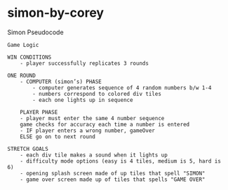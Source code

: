 # simon-by-corey

Simon Pseudocode

    Game Logic

    WIN CONDITIONS
        - player successfully replicates 3 rounds

    ONE ROUND
        - COMPUTER (simon’s) PHASE
            - computer generates sequence of 4 random numbers b/w 1-4
            - numbers correspond to colored div tiles
            - each one lights up in sequence

        PLAYER PHASE
        - player must enter the same 4 number sequence
        game checks for accuracy each time a number is entered
        - IF player enters a wrong number, gameOver
        ELSE go on to next round

    STRETCH GOALS
        - each div tile makes a sound when it lights up
        - difficulty mode options (easy is 4 tiles, medium is 5, hard is 6)
        - opening splash screen made of up tiles that spell "SIMON"
        - game over screen made up of tiles that spells "GAME OVER"
